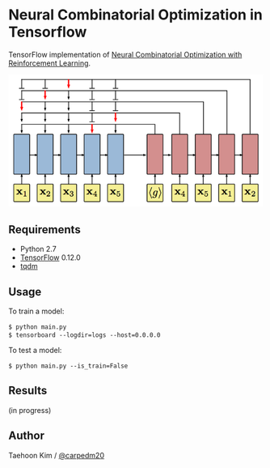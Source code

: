 # Neural Combinatorial Optimization in Tensorflow

TensorFlow implementation of [Neural Combinatorial Optimization with Reinforcement Learning](http://arxiv.org/abs/1611.09940).

![model](./assets/model.png)


## Requirements

- Python 2.7
- [TensorFlow](https://www.tensorflow.org/) 0.12.0
- [tqdm](https://github.com/tqdm/tqdm)


## Usage

To train a model:

    $ python main.py
    $ tensorboard --logdir=logs --host=0.0.0.0

To test a model:

    $ python main.py --is_train=False

## Results

(in progress)


## Author

Taehoon Kim / [@carpedm20](http://carpedm20.github.io)
